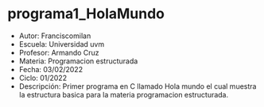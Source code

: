 # programa1_HolaMundo
<ul>
<li>Autor: Franciscomilan</li>
 <li>Escuela: Universidad uvm</li>
 <li>Profesor: Armando Cruz</li>
 <li>Materia: Programacion estructurada</li>
 <li>Fecha: 03/02/2022</li>
 <li>Ciclo: 01/2022</li>

<li>Descripción: Primer programa en C llamado Hola mundo el cual muestra la estructura basica para la materia programacion estructurada.</li>
 
  
